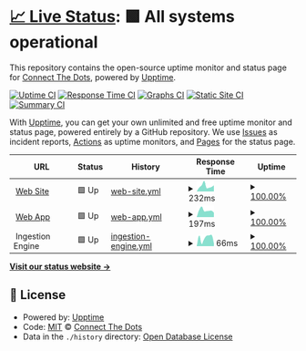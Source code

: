 # [📈 Live Status](https://automaticCRM.github.io/status-page): <!--live status--> **🟩 All systems operational**

This repository contains the open-source uptime monitor and status page for [Connect The Dots](https://automaticCRM.github.io/status-page), powered by [Upptime](https://github.com/upptime/upptime).

[![Uptime CI](https://github.com/automaticCRM/status-page/workflows/Uptime%20CI/badge.svg)](https://github.com/automaticCRM/status-page/actions?query=workflow%3A%22Uptime+CI%22)
[![Response Time CI](https://github.com/automaticCRM/status-page/workflows/Response%20Time%20CI/badge.svg)](https://github.com/automaticCRM/status-page/actions?query=workflow%3A%22Response+Time+CI%22)
[![Graphs CI](https://github.com/automaticCRM/status-page/workflows/Graphs%20CI/badge.svg)](https://github.com/automaticCRM/status-page/actions?query=workflow%3A%22Graphs+CI%22)
[![Static Site CI](https://github.com/automaticCRM/status-page/workflows/Static%20Site%20CI/badge.svg)](https://github.com/automaticCRM/status-page/actions?query=workflow%3A%22Static+Site+CI%22)
[![Summary CI](https://github.com/automaticCRM/status-page/workflows/Summary%20CI/badge.svg)](https://github.com/automaticCRM/status-page/actions?query=workflow%3A%22Summary+CI%22)

With [Upptime](https://upptime.js.org), you can get your own unlimited and free uptime monitor and status page, powered entirely by a GitHub repository. We use [Issues](https://github.com/automaticCRM/status-page/issues) as incident reports, [Actions](https://github.com/automaticCRM/status-page/actions) as uptime monitors, and [Pages](https://automaticCRM.github.io/status-page) for the status page.

<!--start: status pages-->
<!-- This summary is generated by Upptime (https://github.com/upptime/upptime) -->
<!-- Do not edit this manually, your changes will be overwritten -->
<!-- prettier-ignore -->
| URL | Status | History | Response Time | Uptime |
| --- | ------ | ------- | ------------- | ------ |
| <img alt="" src="https://app.ctd.ai/public/assets/favicon-32x32.png" height="13"> [Web Site](https://www.ctd.ai) | 🟩 Up | [web-site.yml](https://github.com/automaticCRM/status-page/commits/HEAD/history/web-site.yml) | <details><summary><img alt="Response time graph" src="./graphs/web-site/response-time-week.png" height="20"> 232ms</summary><br><a href="https://status.ctd.ai/history/web-site"><img alt="Response time 337" src="https://img.shields.io/endpoint?url=https%3A%2F%2Fraw.githubusercontent.com%2FautomaticCRM%2Fstatus-page%2FHEAD%2Fapi%2Fweb-site%2Fresponse-time.json"></a><br><a href="https://status.ctd.ai/history/web-site"><img alt="24-hour response time 168" src="https://img.shields.io/endpoint?url=https%3A%2F%2Fraw.githubusercontent.com%2FautomaticCRM%2Fstatus-page%2FHEAD%2Fapi%2Fweb-site%2Fresponse-time-day.json"></a><br><a href="https://status.ctd.ai/history/web-site"><img alt="7-day response time 232" src="https://img.shields.io/endpoint?url=https%3A%2F%2Fraw.githubusercontent.com%2FautomaticCRM%2Fstatus-page%2FHEAD%2Fapi%2Fweb-site%2Fresponse-time-week.json"></a><br><a href="https://status.ctd.ai/history/web-site"><img alt="30-day response time 258" src="https://img.shields.io/endpoint?url=https%3A%2F%2Fraw.githubusercontent.com%2FautomaticCRM%2Fstatus-page%2FHEAD%2Fapi%2Fweb-site%2Fresponse-time-month.json"></a><br><a href="https://status.ctd.ai/history/web-site"><img alt="1-year response time 349" src="https://img.shields.io/endpoint?url=https%3A%2F%2Fraw.githubusercontent.com%2FautomaticCRM%2Fstatus-page%2FHEAD%2Fapi%2Fweb-site%2Fresponse-time-year.json"></a></details> | <details><summary><a href="https://status.ctd.ai/history/web-site">100.00%</a></summary><a href="https://status.ctd.ai/history/web-site"><img alt="All-time uptime 100.00%" src="https://img.shields.io/endpoint?url=https%3A%2F%2Fraw.githubusercontent.com%2FautomaticCRM%2Fstatus-page%2FHEAD%2Fapi%2Fweb-site%2Fuptime.json"></a><br><a href="https://status.ctd.ai/history/web-site"><img alt="24-hour uptime 100.00%" src="https://img.shields.io/endpoint?url=https%3A%2F%2Fraw.githubusercontent.com%2FautomaticCRM%2Fstatus-page%2FHEAD%2Fapi%2Fweb-site%2Fuptime-day.json"></a><br><a href="https://status.ctd.ai/history/web-site"><img alt="7-day uptime 100.00%" src="https://img.shields.io/endpoint?url=https%3A%2F%2Fraw.githubusercontent.com%2FautomaticCRM%2Fstatus-page%2FHEAD%2Fapi%2Fweb-site%2Fuptime-week.json"></a><br><a href="https://status.ctd.ai/history/web-site"><img alt="30-day uptime 100.00%" src="https://img.shields.io/endpoint?url=https%3A%2F%2Fraw.githubusercontent.com%2FautomaticCRM%2Fstatus-page%2FHEAD%2Fapi%2Fweb-site%2Fuptime-month.json"></a><br><a href="https://status.ctd.ai/history/web-site"><img alt="1-year uptime 100.00%" src="https://img.shields.io/endpoint?url=https%3A%2F%2Fraw.githubusercontent.com%2FautomaticCRM%2Fstatus-page%2FHEAD%2Fapi%2Fweb-site%2Fuptime-year.json"></a></details>
| <img alt="" src="https://app.ctd.ai/public/assets/favicon-32x32.png" height="13"> [Web App](https://app.ctd.ai) | 🟩 Up | [web-app.yml](https://github.com/automaticCRM/status-page/commits/HEAD/history/web-app.yml) | <details><summary><img alt="Response time graph" src="./graphs/web-app/response-time-week.png" height="20"> 197ms</summary><br><a href="https://status.ctd.ai/history/web-app"><img alt="Response time 264" src="https://img.shields.io/endpoint?url=https%3A%2F%2Fraw.githubusercontent.com%2FautomaticCRM%2Fstatus-page%2FHEAD%2Fapi%2Fweb-app%2Fresponse-time.json"></a><br><a href="https://status.ctd.ai/history/web-app"><img alt="24-hour response time 197" src="https://img.shields.io/endpoint?url=https%3A%2F%2Fraw.githubusercontent.com%2FautomaticCRM%2Fstatus-page%2FHEAD%2Fapi%2Fweb-app%2Fresponse-time-day.json"></a><br><a href="https://status.ctd.ai/history/web-app"><img alt="7-day response time 197" src="https://img.shields.io/endpoint?url=https%3A%2F%2Fraw.githubusercontent.com%2FautomaticCRM%2Fstatus-page%2FHEAD%2Fapi%2Fweb-app%2Fresponse-time-week.json"></a><br><a href="https://status.ctd.ai/history/web-app"><img alt="30-day response time 183" src="https://img.shields.io/endpoint?url=https%3A%2F%2Fraw.githubusercontent.com%2FautomaticCRM%2Fstatus-page%2FHEAD%2Fapi%2Fweb-app%2Fresponse-time-month.json"></a><br><a href="https://status.ctd.ai/history/web-app"><img alt="1-year response time 263" src="https://img.shields.io/endpoint?url=https%3A%2F%2Fraw.githubusercontent.com%2FautomaticCRM%2Fstatus-page%2FHEAD%2Fapi%2Fweb-app%2Fresponse-time-year.json"></a></details> | <details><summary><a href="https://status.ctd.ai/history/web-app">100.00%</a></summary><a href="https://status.ctd.ai/history/web-app"><img alt="All-time uptime 99.99%" src="https://img.shields.io/endpoint?url=https%3A%2F%2Fraw.githubusercontent.com%2FautomaticCRM%2Fstatus-page%2FHEAD%2Fapi%2Fweb-app%2Fuptime.json"></a><br><a href="https://status.ctd.ai/history/web-app"><img alt="24-hour uptime 100.00%" src="https://img.shields.io/endpoint?url=https%3A%2F%2Fraw.githubusercontent.com%2FautomaticCRM%2Fstatus-page%2FHEAD%2Fapi%2Fweb-app%2Fuptime-day.json"></a><br><a href="https://status.ctd.ai/history/web-app"><img alt="7-day uptime 100.00%" src="https://img.shields.io/endpoint?url=https%3A%2F%2Fraw.githubusercontent.com%2FautomaticCRM%2Fstatus-page%2FHEAD%2Fapi%2Fweb-app%2Fuptime-week.json"></a><br><a href="https://status.ctd.ai/history/web-app"><img alt="30-day uptime 100.00%" src="https://img.shields.io/endpoint?url=https%3A%2F%2Fraw.githubusercontent.com%2FautomaticCRM%2Fstatus-page%2FHEAD%2Fapi%2Fweb-app%2Fuptime-month.json"></a><br><a href="https://status.ctd.ai/history/web-app"><img alt="1-year uptime 100.00%" src="https://img.shields.io/endpoint?url=https%3A%2F%2Fraw.githubusercontent.com%2FautomaticCRM%2Fstatus-page%2FHEAD%2Fapi%2Fweb-app%2Fuptime-year.json"></a></details>
| <img alt="" src="https://app.ctd.ai/public/assets/favicon-32x32.png" height="13"> Ingestion Engine | 🟩 Up | [ingestion-engine.yml](https://github.com/automaticCRM/status-page/commits/HEAD/history/ingestion-engine.yml) | <details><summary><img alt="Response time graph" src="./graphs/ingestion-engine/response-time-week.png" height="20"> 66ms</summary><br><a href="https://status.ctd.ai/history/ingestion-engine"><img alt="Response time 114" src="https://img.shields.io/endpoint?url=https%3A%2F%2Fraw.githubusercontent.com%2FautomaticCRM%2Fstatus-page%2FHEAD%2Fapi%2Fingestion-engine%2Fresponse-time.json"></a><br><a href="https://status.ctd.ai/history/ingestion-engine"><img alt="24-hour response time 85" src="https://img.shields.io/endpoint?url=https%3A%2F%2Fraw.githubusercontent.com%2FautomaticCRM%2Fstatus-page%2FHEAD%2Fapi%2Fingestion-engine%2Fresponse-time-day.json"></a><br><a href="https://status.ctd.ai/history/ingestion-engine"><img alt="7-day response time 66" src="https://img.shields.io/endpoint?url=https%3A%2F%2Fraw.githubusercontent.com%2FautomaticCRM%2Fstatus-page%2FHEAD%2Fapi%2Fingestion-engine%2Fresponse-time-week.json"></a><br><a href="https://status.ctd.ai/history/ingestion-engine"><img alt="30-day response time 61" src="https://img.shields.io/endpoint?url=https%3A%2F%2Fraw.githubusercontent.com%2FautomaticCRM%2Fstatus-page%2FHEAD%2Fapi%2Fingestion-engine%2Fresponse-time-month.json"></a><br><a href="https://status.ctd.ai/history/ingestion-engine"><img alt="1-year response time 123" src="https://img.shields.io/endpoint?url=https%3A%2F%2Fraw.githubusercontent.com%2FautomaticCRM%2Fstatus-page%2FHEAD%2Fapi%2Fingestion-engine%2Fresponse-time-year.json"></a></details> | <details><summary><a href="https://status.ctd.ai/history/ingestion-engine">100.00%</a></summary><a href="https://status.ctd.ai/history/ingestion-engine"><img alt="All-time uptime 99.97%" src="https://img.shields.io/endpoint?url=https%3A%2F%2Fraw.githubusercontent.com%2FautomaticCRM%2Fstatus-page%2FHEAD%2Fapi%2Fingestion-engine%2Fuptime.json"></a><br><a href="https://status.ctd.ai/history/ingestion-engine"><img alt="24-hour uptime 100.00%" src="https://img.shields.io/endpoint?url=https%3A%2F%2Fraw.githubusercontent.com%2FautomaticCRM%2Fstatus-page%2FHEAD%2Fapi%2Fingestion-engine%2Fuptime-day.json"></a><br><a href="https://status.ctd.ai/history/ingestion-engine"><img alt="7-day uptime 100.00%" src="https://img.shields.io/endpoint?url=https%3A%2F%2Fraw.githubusercontent.com%2FautomaticCRM%2Fstatus-page%2FHEAD%2Fapi%2Fingestion-engine%2Fuptime-week.json"></a><br><a href="https://status.ctd.ai/history/ingestion-engine"><img alt="30-day uptime 100.00%" src="https://img.shields.io/endpoint?url=https%3A%2F%2Fraw.githubusercontent.com%2FautomaticCRM%2Fstatus-page%2FHEAD%2Fapi%2Fingestion-engine%2Fuptime-month.json"></a><br><a href="https://status.ctd.ai/history/ingestion-engine"><img alt="1-year uptime 99.98%" src="https://img.shields.io/endpoint?url=https%3A%2F%2Fraw.githubusercontent.com%2FautomaticCRM%2Fstatus-page%2FHEAD%2Fapi%2Fingestion-engine%2Fuptime-year.json"></a></details>

<!--end: status pages-->

[**Visit our status website →**](https://automaticCRM.github.io/status-page)

## 📄 License

- Powered by: [Upptime](https://github.com/upptime/upptime)
- Code: [MIT](./LICENSE) © [Connect The Dots](https://automaticCRM.github.io/status-page)
- Data in the `./history` directory: [Open Database License](https://opendatacommons.org/licenses/odbl/1-0/)
